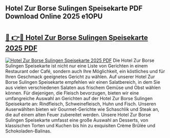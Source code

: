## Hotel Zur Borse Sulingen Speisekarte PDF Download Online 2025 e1OPU

# <h2><a href="http://gcav3h.nevu.top/?p=Hotel+Zur+Borse+Sulingen+Speisekarte">🔗 👉🔴 Hotel Zur Borse Sulingen Speisekarte 2025 PDF</a></h2>

[![Hotel Zur Borse Sulingen Speisekarte 2025 PDF](https://i.imgur.com/dBaPXMq.png)](http://gcav3h.nevu.top/?p=Hotel+Zur+Borse+Sulingen+Speisekarte)
Die Hotel Zur Borse Sulingen Speisekarte ist nicht nur eine Liste von Gerichten in einem Restaurant oder Café, sondern auch Ihre Möglichkeit, ein köstliches und für Ihren Geschmack geeignetes Gericht zu wählen. Auf unserer Hotel Zur Borse Sulingen Speisekarte empfehlen wir einen Salatbereich, in dem Sie aus vielen verschiedenen Salaten aus frischem Gemüse und Obst wählen können. Für diejenigen, die Fleisch bevorzugen, bieten wir eine umfangreiche Auswahl an Gerichten auf der Hotel Zur Borse Sulingen Speisekarte an: Rindfleisch, Schweinefleisch, Huhn und Fisch. Unseren Auserwählten bieten wir Gourmet-Gerichte wie Schaschlik und Steak an, die auf einem alten Feuer zubereitet werden. Unsere Hotel Zur Borse Sulingen Speisekarte umfasst eine große Auswahl an Desserts, von klassischen Torten und Kuchen bis hin zu exquisiten Crème Brûlée und Schokoladen-Balinas.
